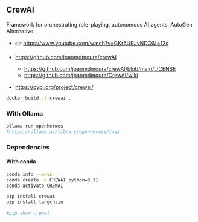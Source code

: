 ## CrewAI


Framework for orchestrating role-playing, autonomous AI agents. AutoGen Alternative.

* 👉  <https://www.youtube.com/watch?v=GKr5URJvNDQ&t=12s>

* https://github.com/joaomdmoura/crewAI
    * https://github.com/joaomdmoura/crewAI/blob/main/LICENSE
    * https://github.com/joaomdmoura/CrewAI/wiki
* https://pypi.org/project/crewai/


```sh
docker build -t crewai .
```

### With Ollama


```sh
ollama run openhermes
#https://ollama.ai/library/openhermes/tags
```

### Dependencies

#### WIth conda

```sh
conda info --envs
conda create -n CREWAI python=3.11
conda activate CREWAI

pip install crewai
pip install langchain

#pip show crewai
```